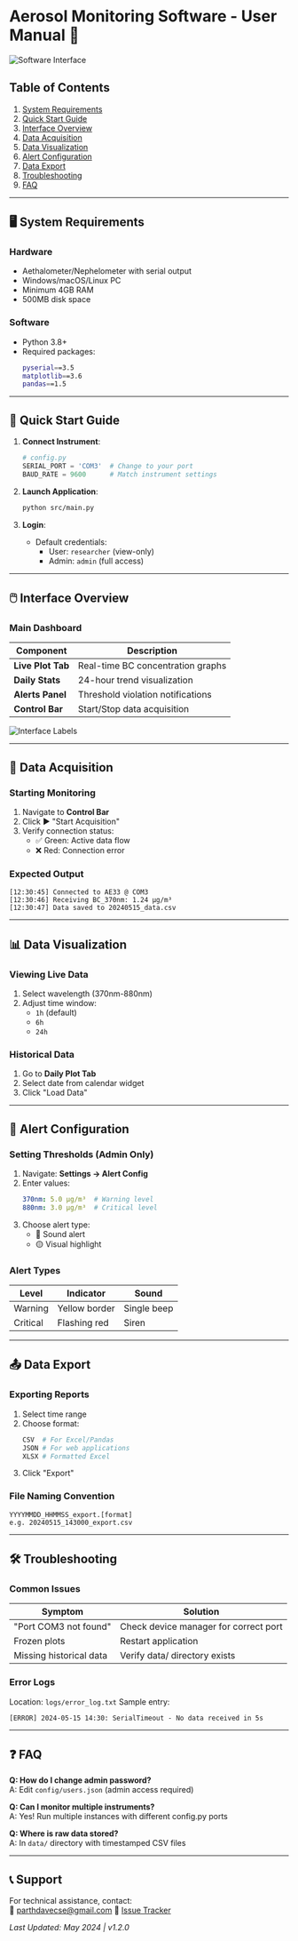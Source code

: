 # Aerosol Monitoring Software - User Manual 📖

![Software Interface](assets/dashboard_screenshot.png)

## Table of Contents
1. [System Requirements](#-system-requirements)
2. [Quick Start Guide](#-quick-start-guide)
3. [Interface Overview](#-interface-overview)
4. [Data Acquisition](#-data-acquisition)
5. [Data Visualization](#-data-visualization)
6. [Alert Configuration](#-alert-configuration)
7. [Data Export](#-data-export)
8. [Troubleshooting](#-troubleshooting)
9. [FAQ](#-faq)

---

## 🖥️ System Requirements
### Hardware
- Aethalometer/Nephelometer with serial output
- Windows/macOS/Linux PC
- Minimum 4GB RAM
- 500MB disk space

### Software
- Python 3.8+
- Required packages:
  ```bash
  pyserial==3.5
  matplotlib==3.6
  pandas==1.5
  ```

---

## 🚀 Quick Start Guide
1. **Connect Instrument**:
   ```python
   # config.py
   SERIAL_PORT = 'COM3'  # Change to your port
   BAUD_RATE = 9600      # Match instrument settings
   ```

2. **Launch Application**:
   ```bash
   python src/main.py
   ```

3. **Login**:
   - Default credentials:
     - User: `researcher` (view-only)
     - Admin: `admin` (full access)

---

## 🖱️ Interface Overview
### Main Dashboard
| Component          | Description                          |
|--------------------|--------------------------------------|
| **Live Plot Tab**  | Real-time BC concentration graphs    |
| **Daily Stats**    | 24-hour trend visualization         |
| **Alerts Panel**   | Threshold violation notifications    |
| **Control Bar**    | Start/Stop data acquisition         |

![Interface Labels](assets/interface_annotated.png)

---

## 📡 Data Acquisition
### Starting Monitoring
1. Navigate to **Control Bar**
2. Click ▶️ "Start Acquisition"
3. Verify connection status:
   - ✅ Green: Active data flow
   - ❌ Red: Connection error

### Expected Output
```
[12:30:45] Connected to AE33 @ COM3
[12:30:46] Receiving BC_370nm: 1.24 µg/m³
[12:30:47] Data saved to 20240515_data.csv
```

---

## 📊 Data Visualization
### Viewing Live Data
1. Select wavelength (370nm-880nm)
2. Adjust time window:
   - `1h` (default)
   - `6h`
   - `24h`

### Historical Data
1. Go to **Daily Plot Tab**
2. Select date from calendar widget
3. Click "Load Data"

---

## 🚨 Alert Configuration
### Setting Thresholds (Admin Only)
1. Navigate: **Settings → Alert Config**
2. Enter values:
   ```yaml
   370nm: 5.0 µg/m³  # Warning level
   880nm: 3.0 µg/m³  # Critical level
   ```
3. Choose alert type:
   - 🔔 Sound alert
   - 🟡 Visual highlight

### Alert Types
| Level     | Indicator          | Sound       |
|-----------|--------------------|-------------|
| Warning   | Yellow border      | Single beep |
| Critical  | Flashing red       | Siren       |

---

## 📤 Data Export
### Exporting Reports
1. Select time range
2. Choose format:
   ```bash
   CSV  # For Excel/Pandas
   JSON # For web applications
   XLSX # Formatted Excel
   ```
3. Click "Export"

### File Naming Convention
```
YYYYMMDD_HHMMSS_export.[format]
e.g. 20240515_143000_export.csv
```

---

## 🛠️ Troubleshooting
### Common Issues
| Symptom                  | Solution                          |
|--------------------------|-----------------------------------|
| "Port COM3 not found"    | Check device manager for correct port |
| Frozen plots             | Restart application              |
| Missing historical data  | Verify data/ directory exists    |

### Error Logs
Location: `logs/error_log.txt`
Sample entry:
```
[ERROR] 2024-05-15 14:30: SerialTimeout - No data received in 5s
```

---

## ❓ FAQ
**Q: How do I change admin password?**  
A: Edit `config/users.json` (admin access required)

**Q: Can I monitor multiple instruments?**  
A: Yes! Run multiple instances with different config.py ports

**Q: Where is raw data stored?**  
A: In `data/` directory with timestamped CSV files

---

## 📞 Support
For technical assistance, contact:  
📧 parthdavecse@gmail.com 
🔗 [Issue Tracker](https://github.com/ParthDaveCSE/Aerosol-Monitoring-Software/issues)

*Last Updated: May 2024 | v1.2.0*

